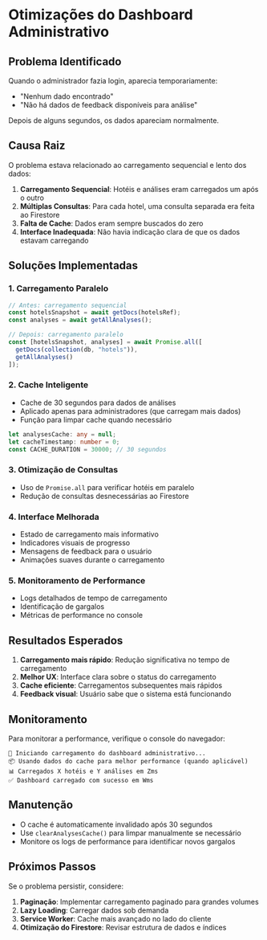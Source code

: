 # Otimizações do Dashboard Administrativo

## Problema Identificado

Quando o administrador fazia login, aparecia temporariamente:
- "Nenhum dado encontrado"
- "Não há dados de feedback disponíveis para análise"

Depois de alguns segundos, os dados apareciam normalmente.

## Causa Raiz

O problema estava relacionado ao carregamento sequencial e lento dos dados:

1. **Carregamento Sequencial**: Hotéis e análises eram carregados um após o outro
2. **Múltiplas Consultas**: Para cada hotel, uma consulta separada era feita ao Firestore
3. **Falta de Cache**: Dados eram sempre buscados do zero
4. **Interface Inadequada**: Não havia indicação clara de que os dados estavam carregando

## Soluções Implementadas

### 1. Carregamento Paralelo
```typescript
// Antes: carregamento sequencial
const hotelsSnapshot = await getDocs(hotelsRef);
const analyses = await getAllAnalyses();

// Depois: carregamento paralelo
const [hotelsSnapshot, analyses] = await Promise.all([
  getDocs(collection(db, "hotels")),
  getAllAnalyses()
]);
```

### 2. Cache Inteligente
- Cache de 30 segundos para dados de análises
- Aplicado apenas para administradores (que carregam mais dados)
- Função para limpar cache quando necessário

```typescript
let analysesCache: any = null;
let cacheTimestamp: number = 0;
const CACHE_DURATION = 30000; // 30 segundos
```

### 3. Otimização de Consultas
- Uso de `Promise.all` para verificar hotéis em paralelo
- Redução de consultas desnecessárias ao Firestore

### 4. Interface Melhorada
- Estado de carregamento mais informativo
- Indicadores visuais de progresso
- Mensagens de feedback para o usuário
- Animações suaves durante o carregamento

### 5. Monitoramento de Performance
- Logs detalhados de tempo de carregamento
- Identificação de gargalos
- Métricas de performance no console

## Resultados Esperados

1. **Carregamento mais rápido**: Redução significativa no tempo de carregamento
2. **Melhor UX**: Interface clara sobre o status do carregamento
3. **Cache eficiente**: Carregamentos subsequentes mais rápidos
4. **Feedback visual**: Usuário sabe que o sistema está funcionando

## Monitoramento

Para monitorar a performance, verifique o console do navegador:

```
🚀 Iniciando carregamento do dashboard administrativo...
📦 Usando dados do cache para melhor performance (quando aplicável)
📊 Carregados X hotéis e Y análises em Zms
✅ Dashboard carregado com sucesso em Wms
```

## Manutenção

- O cache é automaticamente invalidado após 30 segundos
- Use `clearAnalysesCache()` para limpar manualmente se necessário
- Monitore os logs de performance para identificar novos gargalos

## Próximos Passos

Se o problema persistir, considere:

1. **Paginação**: Implementar carregamento paginado para grandes volumes
2. **Lazy Loading**: Carregar dados sob demanda
3. **Service Worker**: Cache mais avançado no lado do cliente
4. **Otimização do Firestore**: Revisar estrutura de dados e índices